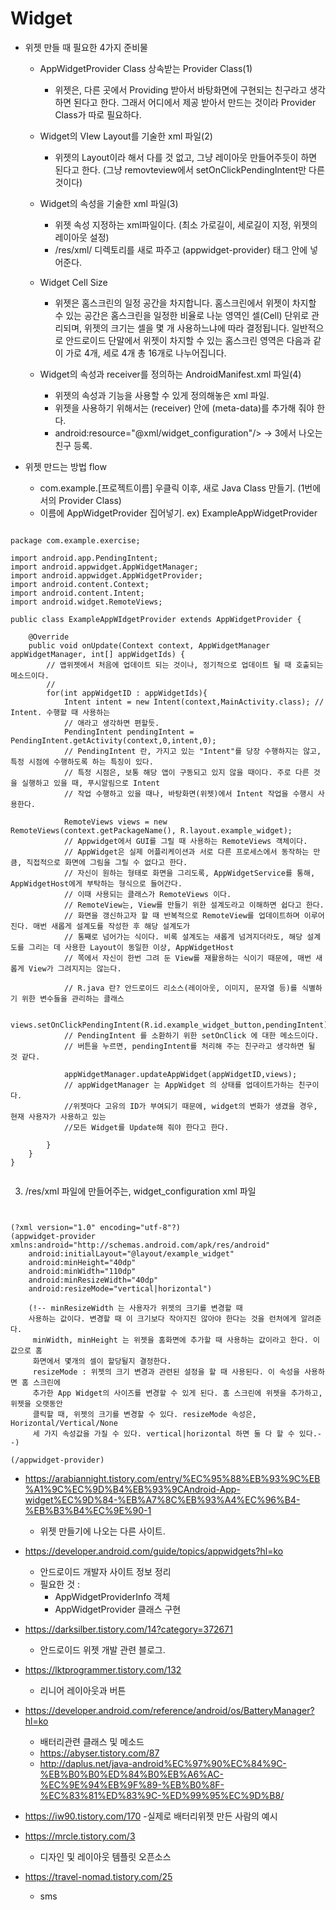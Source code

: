 # Widget

+ 위젯 만들 때 필요한 4가지 준비물

  - AppWidgetProvider Class 상속받는 Provider Class(1)
    -  위젯은, 다른 곳에서 Providing 받아서 바탕화면에 구현되는 친구라고 생각하면 된다고 한다. 그래서 어디에서 제공 받아서 만드는 것이라 Provider Class가 따로 필요하다.

  - Widget의 VIew Layout를 기술한 xml 파일(2)
    - 위젯의 Layout이라 해서 다를 것 없고, 그냥 레이아웃 만들어주듯이 하면 된다고 한다. (그냥 removteview에서 setOnClickPendingIntent만 다른 것이다)


  - Widget의 속성을 기술한 xml 파일(3)
    - 위젯 속성 지정하는 xml파일이다. (최소 가로길이, 세로길이 지정, 위젯의 레이아웃 설정)
    - /res/xml/ 디렉토리를 새로 파주고 (appwidget-provider) 태그 안에 넣어준다. 

  - Widget Cell Size

    - 위젯은 홈스크린의 일정 공간을 차지합니다. 홈스크린에서 위젯이 차지할 수 있는 공간은 홈스크린을 일정한 비율로 나눈 영역인 셀(Cell) 단위로 관리되며, 위젯의 크기는 셀을 몇 개 사용하느냐에 따라 결정됩니다. 일반적으로 안드로이드 단말에서 위젯이 차지할 수 있는 홈스크린 영역은 다음과 같이 가로 4개, 세로 4개 총 16개로 나누어집니다.

  - Widget의 속성과 receiver를 정의하는 AndroidManifest.xml 파일(4)

    - 위젯의 속성과 기능을 사용할 수 있게 정의해놓은 xml 파일.
    - 위젯을 사용하기 위해서는 (receiver) 안에 (meta-data)를 추가해 줘야 한다.
    - android:resource="@xml/widget_configuration"/> -> 3에서 나오는 친구 등록.


+ 위젯 만드는 방법 flow 
  - com.example.[프로젝트이름] 우클릭 이후, 새로 Java Class 만들기. (1번에서의 Provider Class)
  - 이름에 AppWidgetProvider 집어넣기. ex) ExampleAppWidgetProvider

<pre><code>
package com.example.exercise;

import android.app.PendingIntent;
import android.appwidget.AppWidgetManager;
import android.appwidget.AppWidgetProvider;
import android.content.Context;
import android.content.Intent;
import android.widget.RemoteViews;

public class ExampleAppWIdgetProvider extends AppWidgetProvider {

    @Override
    public void onUpdate(Context context, AppWidgetManager appWidgetManager, int[] appWidgetIds) {
        // 앱위젯에서 처음에 업데이트 되는 것이나, 정기적으로 업데이트 될 때 호출되는 메소드이다.
        //
        for(int appWidgetID : appWidgetIds){
            Intent intent = new Intent(context,MainActivity.class); // Intent. 수행할 때 사용하는
            // 애라고 생각하면 편할듯.
            PendingIntent pendingIntent = PendingIntent.getActivity(context,0,intent,0);
            // PendingIntent 란, 가지고 있는 "Intent"를 당장 수행하지는 않고, 특정 시점에 수행하도록 하는 특징이 있다.
            // 특정 시점은, 보통 해당 앱이 구동되고 있지 않을 때이다. 주로 다른 것을 실행하고 있을 때, 푸시알림으로 Intent
            // 작업 수행하고 있을 때나, 바탕화면(위젯)에서 Intent 작업을 수행시 사용한다.

            RemoteViews views = new RemoteViews(context.getPackageName(), R.layout.example_widget);
            // Appwidget에서 GUI를 그릴 때 사용하는 RemoteViews 객체이다.
            // AppWidget은 실제 어플리케이션과 서로 다른 프로세스에서 동작하는 만큼, 직접적으로 화면에 그림을 그릴 수 없다고 한다.
            // 자신이 원하는 형태로 화면을 그리도록, AppWidgetService를 통해, AppWidgetHost에게 부탁하는 형식으로 들어간다.
            // 이때 사용되는 클래스가 RemoteViews 이다.
            // RemoteView는, View를 만들기 위한 설계도라고 이해하면 쉽다고 한다.
            // 화면을 갱신하고자 할 때 반복적으로 RemoteView를 업데이트하며 이루어진다. 매번 새롭게 설계도를 작성한 후 해당 설계도가
            // 통째로 넘어가는 식이다. 비록 설계도는 새롭게 넘겨지더라도, 해당 설계도를 그리는 데 사용한 Layout이 동일한 이상, AppWidgetHost
            // 쪽에서 자신이 한번 그려 둔 View를 재활용하는 식이기 때문에, 매번 새롭게 View가 그려지지는 않는다.

            // R.java 란? 안드로이드 리소스(레이아웃, 이미지, 문자열 등)를 식별하기 위한 변수들을 관리하는 클래스

            views.setOnClickPendingIntent(R.id.example_widget_button,pendingIntent);
            // PendingIntent 를 소환하기 위한 setOnClick 에 대한 메소드이다.
            // 버튼을 누르면, pendingIntent를 처리해 주는 친구라고 생각하면 될 것 같다.

            appWidgetManager.updateAppWidget(appWidgetID,views);
            // appWidgetManager 는 AppWidget 의 상태를 업데이트가하는 친구이다.
            //위젯마다 고유의 ID가 부여되기 때문에, widget의 변화가 생겼을 경우, 현재 사용자가 사용하고 있는
            //모든 Widget를 Update해 줘야 한다고 한다.

        }
    }
}
  
</code></pre>  

3. /res/xml 파일에 만들어주는, widget_configuration xml 파일

<pre><code>

(?xml version="1.0" encoding="utf-8"?)
(appwidget-provider xmlns:android="http://schemas.android.com/apk/res/android"
    android:initialLayout="@layout/example_widget"
    android:minHeight="40dp"
    android:minWidth="110dp"
    android:minResizeWidth="40dp"
    android:resizeMode="vertical|horizontal")

    (!-- minResizeWidth 는 사용자가 위젯의 크기를 변경할 때
    사용하는 값이다. 변경할 때 이 크기보다 작아지진 않아야 한다는 것을 런처에게 알려준다.
     minWidth, minHeight 는 위젯을 홈화면에 추가할 때 사용하는 값이라고 한다. 이 값으로 홈
     화면에서 몇개의 셀이 할당될지 결정한다.
     resizeMode : 위젯의 크기 변경과 관련된 설정을 할 때 사용된다. 이 속성을 사용하면 홈 스크린에
     추가한 App Widget의 사이즈를 변경할 수 있게 된다. 홈 스크린에 위젯을 추가하고, 위젯을 오랫동안
     클릭할 때, 위젯의 크기를 변경할 수 있다. resizeMode 속성은, Horizontal/Vertical/None
     세 가지 속성값을 가질 수 있다. vertical|horizontal 하면 둘 다 할 수 있다.--)

(/appwidget-provider)
</code></pre>

+ https://arabiannight.tistory.com/entry/%EC%95%88%EB%93%9C%EB%A1%9C%EC%9D%B4%EB%93%9CAndroid-App-widget%EC%9D%84-%EB%A7%8C%EB%93%A4%EC%96%B4-%EB%B3%B4%EC%9E%90-1
  - 위젯 만들기에 나오는 다른 사이트. 

+ https://developer.android.com/guide/topics/appwidgets?hl=ko 
  - 안드로이드 개발자 사이트 정보 정리
  - 필요한 것 : 
    - AppWidgetProviderInfo 객체
    - AppWidgetProvider 클래스 구현

+ https://darksilber.tistory.com/14?category=372671
  - 안드로이드 위젯 개발 관련 블로그.
    
+ https://lktprogrammer.tistory.com/132
  - 리니어 레이아웃과 버튼

+ https://developer.android.com/reference/android/os/BatteryManager?hl=ko
  - 배터리관련 클래스 및 메소드
  - https://abyser.tistory.com/87
  - http://daplus.net/java-android%EC%97%90%EC%84%9C-%EB%B0%B0%ED%84%B0%EB%A6%AC-%EC%9E%94%EB%9F%89-%EB%B0%8F-%EC%83%81%ED%83%9C-%ED%99%95%EC%9D%B8/
 
+ https://iw90.tistory.com/170
  -실제로 배터리위젯 만든 사람의 예시
+ https://mrcle.tistory.com/3
  - 디자인 및 레이아웃 템플릿 오픈소스
+ https://travel-nomad.tistory.com/25
  - sms 
